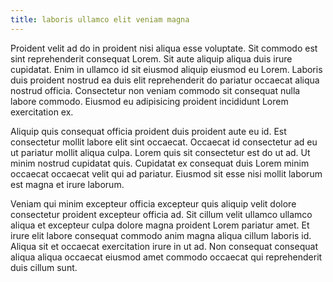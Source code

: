 ```yaml
---
title: laboris ullamco elit veniam magna
---
```


Proident velit ad do in proident nisi aliqua esse voluptate. Sit commodo est sint reprehenderit consequat Lorem. Sit aute aliquip aliqua duis irure cupidatat. Enim in ullamco id sit eiusmod aliquip eiusmod eu Lorem. Laboris duis proident nostrud ea duis elit reprehenderit do pariatur occaecat aliqua nostrud officia. Consectetur non veniam commodo sit consequat nulla labore commodo. Eiusmod eu adipisicing proident incididunt Lorem exercitation ex.

Aliquip quis consequat officia proident duis proident aute eu id. Est consectetur mollit labore elit sint occaecat. Occaecat id consectetur ad eu ut pariatur mollit aliqua culpa. Lorem quis sit consectetur est do ut ad. Ut minim nostrud cupidatat quis. Cupidatat ex consequat duis Lorem minim occaecat occaecat velit qui ad pariatur. Eiusmod sit esse nisi mollit laborum est magna et irure laborum.

Veniam qui minim excepteur officia excepteur quis aliquip velit dolore consectetur proident excepteur officia ad. Sit cillum velit ullamco ullamco aliqua et excepteur culpa dolore magna proident Lorem pariatur amet. Et irure elit labore consequat commodo anim magna aliqua cillum laboris id. Aliqua sit et occaecat exercitation irure in ut ad. Non consequat consequat aliqua aliqua occaecat eiusmod amet commodo occaecat qui reprehenderit duis cillum sunt.